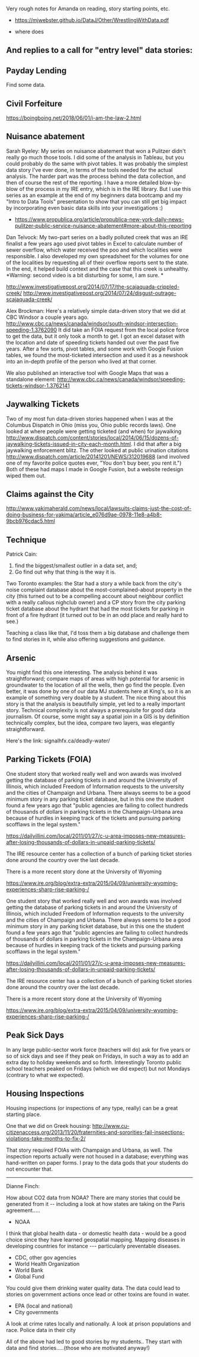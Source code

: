 Very rough notes for Amanda on reading, story starting points, etc.

* https://mjwebster.github.io/DataJ/Other/WrestlingWithData.pdf

* where does 

And replies to a call for "entry level" data stories: 
--------
## Payday Lending
Find some data. 

## Civil Forfeiture
https://boingboing.net/2018/06/01/i-am-the-law-2.html

## Nuisance abatement

Sarah Ryeley: My series on nuisance abatement that won a Pulitzer didn't really go much those tools. I did some of the analysis in Tableau, but you could probably do the same with pivot tables. It was probably the simplest data story I've ever done, in terms of the tools needed for the actual analysis. The harder part was the process behind the data collection, and then of course the rest of the reporting. I have a more detailed blow-by-blow of the process in my IRE entry, which is in the IRE library. But I use this series as an example at the end of my beginners data bootcamp and my "Intro to Data Tools" presentation to show that you can still get big impact by incorporating even basic data skills into your investigations :)
+ https://www.propublica.org/article/propublica-new-york-daily-news-pulitzer-public-service-nuisance-abatement#more-about-this-reporting

Dan Telvock: My two-part series on a badly polluted creek that was an IRE finalist a few years ago used pivot tables in Excel to calculate number of sewer overflow, which water received the poo and which localities were responsible. I also developed my own spreadsheet for the volumes for one of the localities by requesting all of their overflow reports sent to the state. In the end, it helped build context and the case that this creek is unhealthy. *Warning: second video is a bit disturbing for some, I am sure. *

http://www.investigativepost.org/2014/07/17/the-scajaquada-crippled-creek/
http://www.investigativepost.org/2014/07/24/disgust-outrage-scajaquada-creek/

Alex Brockman:  Here's a relatively simple data-driven story that we did at CBC Windsor a couple years ago. http://www.cbc.ca/news/canada/windsor/south-windsor-intersection-speeding-1.3762090 It did take an FOIA request from the local police force to get the data, but it only took a month to get. I got an excel dataset with the location and date of speeding tickets handed out over the past five years. After a few sorts, pivot tables, and some work with Google Fusion tables, we found the most-ticketed intersection and used it as a newshook into an in-depth profile of the person who lived at that corner. 

We also published an interactive tool with Google Maps that was a standalone element: http://www.cbc.ca/news/canada/windsor/speeding-tickets-windsor-1.3762141

## Jaywalking Tickets 

Two of my most fun data-driven stories happened when I was at the Columbus Dispatch in Ohio (miss you, Ohio public records laws). One looked at where people were getting ticketed (and when) for jaywalking <http://www.dispatch.com/content/stories/local/2014/06/15/dozens-of-jaywalking-tickets-issued-in-city-each-month.html>.
I did that after a big jaywalking enforcement blitz. The other looked at public urination citations <http://www.dispatch.com/article/20141201/NEWS/312019688> (and involved one of my favorite police quotes ever, "You don't buy beer, you rent it.") Both of these had maps I made in Google Fusion, but a website redesign wiped them out.

## Claims against the City 
http://www.yakimaherald.com/news/local/lawsuits-claims-just-the-cost-of-doing-business-for-yakima/article_e076d9ae-0978-11e8-a4b8-9bcb976cdac5.html

## Technique 
Patrick Cain: 

1) find the biggest/smallest outlier in a data set, and;
2) Go find out why that thing is the way it is.

Two Toronto examples: the Star had a story a while back from the city's
noise complaint database about the most-complained-about property in the
city (this turned out to be a compelling account about neighbour conflict
with a really callous nighclub owner) and a CP story from the city parking
ticket database about the hydrant that had the most tickets for parking in
front of a fire hydrant (it turned out to be in an odd place and really
hard to see.)

Teaching a class like that, I'd toss them a big database and challenge them
to find stories in it, while also offering suggestions and guidance.

## Arsenic

You might find this one interesting. The analysis behind it was
straightforward; compare maps of areas with high potential for arsenic in
groundwater to the location of all the wells, then go find the people.
Even better, it was done by one of our data MJ students here at King's, so
it is an example of something very doable by a student.
The nice thing about this story is that the analysis is beautifully simple,
yet led to a really important story. Technical complexity is not always a
prerequisite for good data journalism.
Of course, some might say a spatial join in a GIS is by definition
technically complex, but the idea, compare two layers, was elegantly
straightforward.

Here's the link: signalhfx.ca/deadly-water/

## Parking Tickets (FOIA)
One student story that worked really well and won awards was involved
getting the database of parking tickets in and around the University of
Illinois, which included Freedom of Information requests to the university
and the cities of Champaign and Urbana.
There always seems to be a good minimum story in any parking ticket
database, but in this one the student found  a few years ago that
"public agencies
are failing to collect hundreds of thousands of dollars in parking tickets in
the Champaign-Urbana area because of hurdles in keeping track of the tickets
 and pursuing parking scofflaws in the legal system."

https://dailyillini.com/local/2011/01/27/c-u-area-imposes-new-measures-after-losing-thousands-of-dollars-in-unpaid-parking-tickets/

The IRE resource center has a collection of a bunch of parking ticket
stories done around the country over the last decade.

There is a more recent story done at the University of Wyoming

https://www.ire.org/blog/extra-extra/2015/04/09/university-wyoming-experiences-sharp-rise-parking-/

One student story that worked really well and won awards was involved
getting the database of parking tickets in and around the University of
Illinois, which included Freedom of Information requests to the university
and the cities of Champaign and Urbana.
There always seems to be a good minimum story in any parking ticket
database, but in this one the student found  a few years ago that
"public agencies
are failing to collect hundreds of thousands of dollars in parking tickets in
the Champaign-Urbana area because of hurdles in keeping track of the tickets
 and pursuing parking scofflaws in the legal system."

https://dailyillini.com/local/2011/01/27/c-u-area-imposes-new-measures-after-losing-thousands-of-dollars-in-unpaid-parking-tickets/

The IRE resource center has a collection of a bunch of parking ticket
stories done around the country over the last decade.

There is a more recent story done at the University of Wyoming

https://www.ire.org/blog/extra-extra/2015/04/09/university-wyoming-experiences-sharp-rise-parking-/

## Peak Sick Days
In any large public-sector work force (teachers will do)  ask for five
years or so of sick days and see if they peak on Fridays, in such a way as
to add an extra day to holiday weekends and so forth. Interestingly Toronto
public school teachers peaked on Fridays (which we did expect) but not
Mondays (contrary to what we expected).

## Housing Inspections

Housing inspections (or inspections of any type, really) can be a great
starting place.

One that we did on Greek housing:
http://www.cu-citizenaccess.org/2013/11/20/fraternities-and-sororities-fail-inspections-violations-take-months-to-fix-2/

That story required FOIAs with Champaign and Urbana, as well. The
inspection reports actually were not housed in a database; everything was
hand-written on paper forms. I pray to the data gods that your students do
not encounter that.



---------
Dianne Finch: 

How about CO2 data from NOAA? There are many stories that could be
generated from it -- including a look at how states are taking on the Paris
agreement.....

   - NOAA


I think that global health data - or domestic health data - would be a good
choice since they have learned geospatial mapping.  Mapping diseases in
developing countries for instance --- particularly preventable diseases.

   - CDC, other gov agencies
   - World Health Organization
   - World Bank
   - Global Fund


You could give them drinking water quality data. The data could lead to
stories on government actions once lead or other toxins are found in water.


   - EPA (local and national)
   - City governments


A look at crime rates locally and nationally.  A look at prison populations
and race.
Police data in their city

All of the above had led to good stories by my students.. They start with
data and find stories.....(those who are motivated anyway!)

